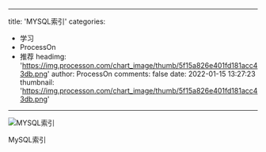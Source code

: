 
---
title: 'MYSQL索引'
categories: 
 - 学习
 - ProcessOn
 - 推荐
headimg: 'https://img.processon.com/chart_image/thumb/5f15a826e401fd181acc43db.png'
author: ProcessOn
comments: false
date: 2022-01-15 13:27:23
thumbnail: 'https://img.processon.com/chart_image/thumb/5f15a826e401fd181acc43db.png'
---

<div>   
<img class="thumb" alt="MYSQL索引" src="https://img.processon.com/chart_image/thumb/5f15a826e401fd181acc43db.png" referrerpolicy="no-referrer">
<p>MySQL索引</p>  
</div>
            